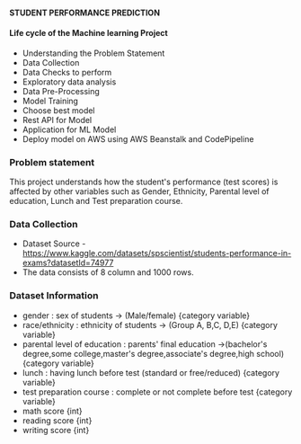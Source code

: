 #### STUDENT PERFORMANCE PREDICTION  

#### Life cycle of the Machine learning Project

- Understanding the Problem Statement
- Data Collection
- Data Checks to perform
- Exploratory data analysis
- Data Pre-Processing
- Model Training
- Choose best model
- Rest API for Model
- Application for ML Model
- Deploy model on AWS using AWS Beanstalk and CodePipeline

### Problem statement
This project understands how the student's performance (test scores) is affected by other variables such as Gender, Ethnicity, Parental level of education, Lunch and Test preparation course.

### Data Collection
- Dataset Source - https://www.kaggle.com/datasets/spscientist/students-performance-in-exams?datasetId=74977
- The data consists of 8 column and 1000 rows.

### Dataset Information
- gender : sex of students  -> (Male/female) {category variable}
- race/ethnicity : ethnicity of students -> (Group A, B,C, D,E) {category variable}
- parental level of education : parents' final education ->(bachelor's degree,some college,master's degree,associate's degree,high school) {category variable}
- lunch : having lunch before test (standard or free/reduced) {category variable}
- test preparation course : complete or not complete before test {category variable}
- math score {int}
- reading score {int}
- writing score {int}


